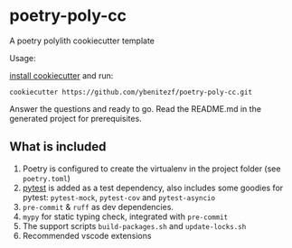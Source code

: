 # poetry-poly-cc

A poetry polylith cookiecutter template

Usage:

[install cookiecutter](https://cookiecutter.readthedocs.io/en/stable/README.html#installation) and run:

```shell
cookiecutter https://github.com/ybenitezf/poetry-poly-cc.git
```

Answer the questions and ready to go. Read the README.md in the generated project for prerequisites.

## What is included

1. Poetry is configured to create the virtualenv in the project folder (see `poetry.toml`)
2. [pytest](https://docs.pytest.org/en/stable/) is added as a test dependency, also includes some goodies for pytest: `pytest-mock`, `pytest-cov` and `pytest-asyncio`
3. `pre-commit` & `ruff` as dev dependencies.
4. `mypy` for static typing check, integrated with `pre-commit`
5. The support scripts `build-packages.sh` and `update-locks.sh`
6. Recommended vscode extensions
